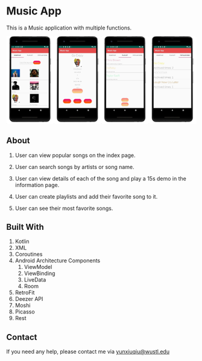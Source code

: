 # Music App

This is a Music application with multiple functions.

![display](./app/src/main/res/drawable/display.jpeg)



## About

1. User can view popular songs on the index page.

2. User can search songs by artists or song name.

3. User can view details of each of the song and play a 15s demo in the information page.

4. User can create playlists and add their favorite song to it.

5. User can see their most favorite songs.

   

## Built With

1. Kotlin
2. XML
3. Coroutines
4. Android Architecture Components
   1. ViewModel
   2. ViewBinding
   3. LiveData
   4. Room
5. RetroFit
6. Deezer API
7. Moshi
8. Picasso
9. Rest



## Contact

If you need any help, please contact me via yunxiuqiu@wustl.edu